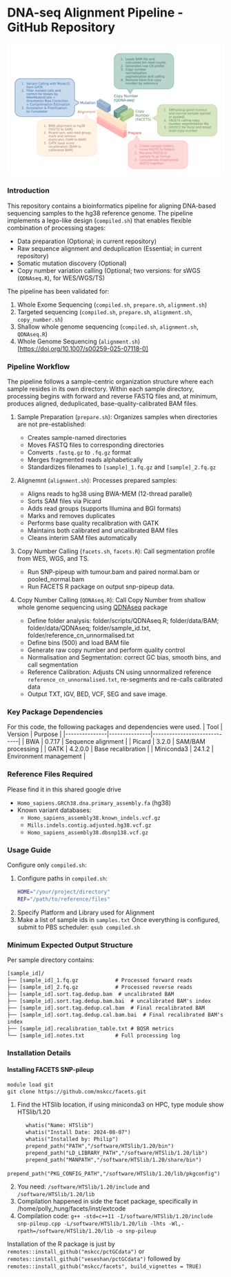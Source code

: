 # DNA-seq Alignment Pipeline - GitHub Repository
![WES_PIPELINE](docs/WES%20Pipeline.png)

### Introduction 
This repository contains a bioinformatics pipeline for aligning DNA-based sequencing samples to the hg38 reference genome. The pipeline implements a lego-like design (`compiled.sh`) that enables flexible combination of processing stages:
- Data preparation (Optional; in current repository)
- Raw sequence alignment and deduplication (Essential; in current repository)
- Somatic mutation discovery (Optional)
- Copy number variation calling (Optional; two versions: for sWGS (`QDNAseq.R`), for WES/WGS/TS)

The pipeline has been validated for:
1. Whole Exome Sequencing (`compiled.sh`, `prepare.sh`, `alignment.sh`)
2. Targeted sequencing (`compiled.sh`, `prepare.sh`, `alignment.sh`, `copy_number.sh`)
3. Shallow whole genome sequencing (`compiled.sh`, `alignment.sh`, `QDNAseq.R`) 
4. Whole Genome Sequencing (`alignment.sh`) [https://doi.org/10.1007/s00259-025-07118-0]

### Pipeline Workflow
The pipeline follows a sample-centric organization structure where each sample resides in its own directory. Within each sample directory, processing begins with forward and reverse FASTQ files and, at minimum, produces aligned, deduplicated, base-quality-calibrated BAM files.

1. Sample Preparation (`prepare.sh`): Organizes samples when directories are not pre-established:
   - Creates sample-named directories
   - Moves FASTQ files to corresponding directories
   - Converts `.fastq.gz` to `.fq.gz` format
   - Merges fragmented reads alphabetically
   - Standardizes filenames to `[sample]_1.fq.gz` and `[sample]_2.fq.gz`

2. Alignemnt (`alignment.sh`): Processes prepared samples:
   - Aligns reads to hg38 using BWA-MEM (12-thread parallel)
   - Sorts SAM files via Picard
   - Adds read groups (supports Illumina and BGI formats)
   - Marks and removes duplicates
   - Performs base quality recalibration with GATK
   - Maintains both calibrated and uncalibrated BAM files
   - Cleans interim SAM files automatically

3. Copy Number Calling (`facets.sh`, `facets.R`): Call segmentation profile from WES, WGS, and TS.
   - Run SNP-pipeup with tumour.bam and paired normal.bam or pooled_normal.bam
   - Run FACETS R package on output snp-pipeup data.

4. Copy Number Calling (`QDNAseq.R`): Call Copy Number from shallow whole genome sequencing using [QDNAseq](https://github.com/ccagc/QDNAseq.git) package
   - Define folder analysis: folder/scripts/QDNAseq.R; folder/data/BAM; folder/data/QDNAseq; folder/sample_id.txt, folder/reference_cn_unnormalised.txt
   - Define bins (500) and load BAM file
   - Generate raw copy number and perform quality control
   - Normalisation and Segmentation: correct GC bias, smooth bins, and call segmentation
   - Reference Calibration: Adjusts CN using unnormalized reference `reference_cn_unnormalised.txt`, re-segments and re-calls calibrated data
   - Output TXT, IGV, BED, VCF, SEG and save image.

### Key Package Dependencies
For this code, the following packages and dependencies were used. 
| Tool          | Version       | Purpose                     |
|---------------|---------------|-----------------------------|
| BWA           | 0.7.17        | Sequence alignment          |
| Picard        | 3.2.0         | SAM/BAM processing          |
| GATK          | 4.2.0.0       | Base recalibration          |
| Miniconda3    | 24.1.2        | Environment management      |


### Reference Files Required
Please find it in this shared google drive 
- `Homo_sapiens.GRCh38.dna.primary_assembly.fa` (hg38)
- Known variant databases:
  - `Homo_sapiens_assembly38.known_indels.vcf.gz`
  - `Mills.indels.contig.adjusted.hg38.vcf.gz`
  - `Homo_sapiens_assembly38.dbsnp138.vcf.gz`

### Usage Guide 
Configure only `compiled.sh`:
1. Configure paths in `compiled.sh`:
   ```bash
   HOME="/your/project/directory"
   REF="/path/to/reference/files"
   ```
2. Specify Platform and Library used for Alignment
3. Make a list of sample ids in `samples.txt`
Once everything is configured, submit to PBS scheduler: `qsub compiled.sh`

### Minimum Expected Output Structure
Per sample directory contains:
```
[sample_id]/
├── [sample_id]_1.fq.gz            # Processed forward reads
├── [sample_id]_2.fq.gz            # Processed reverse reads
├── [sample_id].sort.tag.dedup.bam  # uncalibrated BAM
├── [sample_id].sort.tag.dedup.bam.bai  # uncalibrated BAM's index
├── [sample_id].sort.tag.dedup.cal.bam  # Final recalibrated BAM
├── [sample_id].sort.tag.dedup.cal.bam.bai  # Final recalibrated BAM's index
├── [sample_id].recalibration_table.txt # BQSR metrics
└── [sample_id].notes.txt          # Full processing log
```

### Installation Details 
#### Installing FACETS SNP-pileup
```
module load git 
git clone https://github.com/mskcc/facets.git
```
1. Find the HTSlib location, if using miniconda3 on HPC, type module show HTSlib/1.20         
```
      whatis("Name: HTSlib")
      whatis("Install Date: 2024-08-07")
      whatis("Installed by: Philip")
      prepend_path("PATH","/software/HTSlib/1.20/bin")
      prepend_path("LD_LIBRARY_PATH","/software/HTSlib/1.20/lib")
      prepend_path("MANPATH","/software/HTSlib/1.20/share/bin")
      prepend_path("PKG_CONFIG_PATH","/software/HTSlib/1.20/lib/pkgconfig")
```
2. You need: `/software/HTSlib/1.20/include` and `/software/HTSlib/1.20/lib`      
3. Compilation happened in side the facet package, specifically in /home/polly_hung/facets/inst/extcode      
4. Compilation code: `g++ -std=c++11 -I/software/HTSlib/1.20/include snp-pileup.cpp -L/software/HTSlib/1.20/lib -lhts -Wl,-rpath=/software/HTSlib/1.20/lib -o snp-pileup`      

Installation of the R package is just by 
`remotes::install_github("mskcc/pctGCdata")` or `remotes::install_github("veseshan/pctGCdata")` followed by 
`remotes::install_github("mskcc/facets", build_vignettes = TRUE)`










